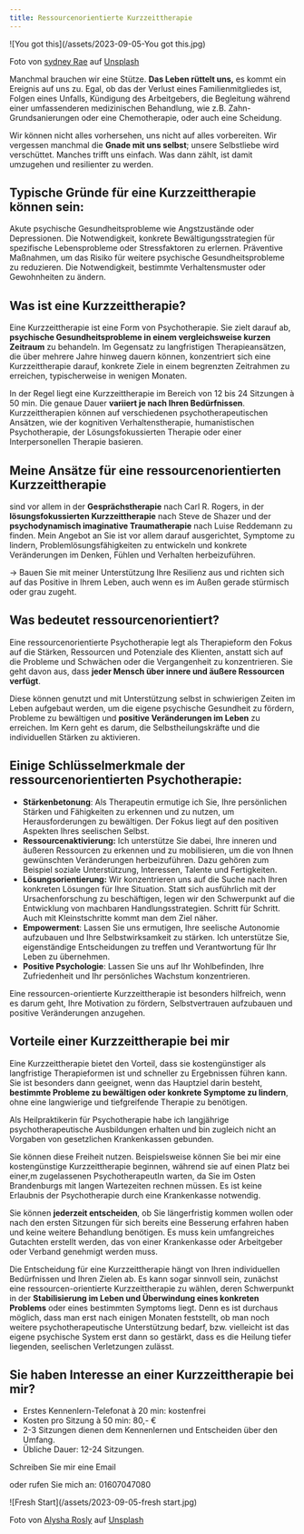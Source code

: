 ```yaml
---
title: Ressourcenorientierte Kurzzeittherapie
---
```


![You got this](/assets/2023-09-05-You got this.jpg)

Foto von <a href="https://unsplash.com/de/@srz?utm_source=unsplash&utm_medium=referral&utm_content=creditCopyText">sydney Rae</a> auf <a href="https://unsplash.com/de/fotos/getrocknete-blatter-auf-sand-braun-geM5lzDj4Iw?utm_source=unsplash&utm_medium=referral&utm_content=creditCopyText">Unsplash</a>
 

Manchmal brauchen wir eine Stütze. **Das Leben rüttelt uns,** es kommt ein Ereignis auf uns zu. Egal, ob das der Verlust eines Familienmitgliedes ist, Folgen eines Unfalls, Kündigung des Arbeitgebers, die Begleitung während einer umfassenderen medizinischen Behandlung, wie z.B. Zahn-Grundsanierungen oder eine Chemotherapie, oder auch eine Scheidung. 

Wir können nicht alles vorhersehen, uns nicht auf alles vorbereiten. Wir vergessen manchmal die **Gnade  mit uns selbst**; unsere Selbstliebe wird verschüttet. Manches trifft uns einfach. Was dann zählt, ist damit umzugehen und resilienter zu werden.  

 ## Typische Gründe für eine Kurzzeittherapie können sein:
Akute psychische Gesundheitsprobleme wie Angstzustände oder Depressionen.
Die Notwendigkeit, konkrete Bewältigungsstrategien für spezifische Lebensprobleme oder Stressfaktoren zu erlernen.
Präventive Maßnahmen, um das Risiko für weitere psychische Gesundheitsprobleme zu reduzieren.
Die Notwendigkeit, bestimmte Verhaltensmuster oder Gewohnheiten zu ändern.


## Was ist eine Kurzzeittherapie?
Eine Kurzzeittherapie ist eine Form von Psychotherapie. Sie zielt darauf ab, **psychische Gesundheitsprobleme in einem vergleichsweise kurzen Zeitraum** zu behandeln. Im Gegensatz zu langfristigen Therapieansätzen, die über mehrere Jahre hinweg dauern können, konzentriert sich eine Kurzzeittherapie darauf, konkrete Ziele in einem begrenzten Zeitrahmen zu erreichen, typischerweise in wenigen Monaten. 

In der Regel liegt eine Kurzzeittherapie im Bereich von 12 bis 24 Sitzungen à 50 min. Die genaue Dauer **variiert je nach Ihren Bedürfnissen**. Kurzzeittherapien können auf verschiedenen psychotherapeutischen Ansätzen, wie der kognitiven Verhaltenstherapie, humanistischen Psychotherapie, der Lösungsfokussierten Therapie oder einer Interpersonellen Therapie basieren. 

## Meine Ansätze für eine ressourcenorientierten Kurzzeittherapie
sind vor allem in der **Gesprächstherapie** nach Carl R. Rogers, in der **lösungsfokussierten Kurzzeittherapie** nach Steve de Shazer und der **psychodynamisch imaginative Traumatherapie** nach Luise Reddemann zu finden. Mein Angebot an Sie ist vor allem darauf ausgerichtet, Symptome zu lindern, Problemlösungsfähigkeiten zu entwickeln und konkrete Veränderungen im Denken, Fühlen und Verhalten herbeizuführen.

→ Bauen Sie mit meiner Unterstützung Ihre Resilienz aus und richten sich auf das Positive in Ihrem Leben, auch wenn es im Außen gerade stürmisch oder grau zugeht.

## Was bedeutet ressourcenorientiert?
Eine ressourcenorientierte Psychotherapie legt als Therapieform den Fokus auf die Stärken, Ressourcen und Potenziale des Klienten, anstatt sich auf die Probleme und Schwächen oder die Vergangenheit zu konzentrieren. Sie geht davon aus, dass **jeder Mensch über innere und äußere Ressourcen verfügt**. 

Diese können genutzt und mit Unterstützung selbst in schwierigen Zeiten im Leben aufgebaut werden, um die eigene psychische Gesundheit zu fördern, Probleme zu bewältigen und **positive Veränderungen im Leben** zu erreichen. Im Kern geht es darum, die Selbstheilungskräfte und die individuellen Stärken zu aktivieren.

## Einige Schlüsselmerkmale der ressourcenorientierten Psychotherapie:
- **Stärkenbetonung**: Als Therapeutin ermutige ich Sie, Ihre persönlichen Stärken und Fähigkeiten zu erkennen und zu nutzen, um Herausforderungen zu bewältigen. Der Fokus liegt auf den positiven Aspekten Ihres seelischen Selbst.
- **Ressourcenaktivierung:** Ich unterstütze Sie dabei, Ihre inneren und äußeren Ressourcen zu erkennen und zu mobilisieren, um die von Ihnen gewünschten Veränderungen herbeizuführen. Dazu gehören zum Beispiel soziale Unterstützung, Interessen, Talente und Fertigkeiten.
- **Lösungsorientierung:** Wir konzentrieren uns auf die Suche nach Ihren konkreten Lösungen für Ihre Situation. Statt sich ausführlich mit der Ursachenforschung zu beschäftigen, legen wir den Schwerpunkt auf die Entwicklung von machbaren Handlungsstrategien. Schritt für Schritt. Auch mit Kleinstschritte kommt man dem Ziel näher. 
- **Empowerment**: Lassen Sie uns ermutigen, Ihre seelische Autonomie aufzubauen und Ihre Selbstwirksamkeit zu stärken. Ich unterstütze Sie, eigenständige Entscheidungen zu treffen und Verantwortung für Ihr Leben zu übernehmen.
- **Positive Psychologie**: Lassen Sie uns auf Ihr Wohlbefinden, Ihre Zufriedenheit und Ihr persönliches Wachstum konzentrieren.
 
Eine ressourcen-orientierte Kurzzeittherapie ist besonders hilfreich, wenn es darum geht, Ihre Motivation zu fördern, Selbstvertrauen aufzubauen und positive Veränderungen anzugehen.

## Vorteile einer Kurzzeittherapie bei mir
Eine Kurzzeittherapie bietet den Vorteil, dass sie kostengünstiger als langfristige Therapieformen ist und schneller zu Ergebnissen führen kann. Sie ist besonders dann geeignet, wenn das Hauptziel darin besteht, **bestimmte Probleme zu bewältigen oder konkrete Symptome zu lindern**, ohne eine langwierige und tiefgreifende Therapie zu benötigen. 

Als Heilpraktikerin für Psychotherapie habe ich langjährige psychotherapeutische Ausbildungen erhalten und bin zugleich nicht an Vorgaben von gesetzlichen Krankenkassen gebunden.

Sie können diese Freiheit nutzen. Beispielsweise können Sie bei mir eine kostengünstige Kurzzeittherapie beginnen, während sie auf einen Platz bei einer,m zugelassenen PsychotherapeutIn warten, da Sie im Osten Brandenburgs mit langen Wartezeiten rechnen müssen. Es ist keine Erlaubnis der Psychotherapie durch eine Krankenkasse notwendig.  

Sie können **jederzeit entscheiden**, ob Sie längerfristig kommen wollen oder nach den ersten Sitzungen für sich bereits eine Besserung erfahren haben und keine weitere Behandlung benötigen. Es muss kein umfangreiches Gutachten erstellt werden, das von einer Krankenkasse oder Arbeitgeber oder Verband genehmigt werden muss. 

Die Entscheidung für eine Kurzzeittherapie hängt von Ihren individuellen Bedürfnissen und Ihren Zielen ab. Es kann sogar sinnvoll sein, zunächst eine ressourcen-orientierte Kurzzeittherapie zu wählen, deren Schwerpunkt in der **Stabilisierung im Leben und Überwindung eines konkreten Problems** oder eines bestimmten Symptoms liegt. Denn es ist durchaus möglich, dass man erst nach einigen Monaten feststellt, ob man noch weitere psychotherapeutische Unterstützung bedarf, bzw. vielleicht ist das eigene psychische System erst dann so gestärkt, dass es die Heilung tiefer liegenden, seelischen Verletzungen zulässt.

## Sie haben Interesse an einer Kurzzeittherapie bei mir?
- Erstes Kennenlern-Telefonat à 20 min: kostenfrei
- Kosten pro Sitzung à 50 min: 80,- €
- 2-3 Sitzungen dienen dem Kennenlernen und Entscheiden über den Umfang. 
- Übliche Dauer: 12-24 Sitzungen.  

Schreiben Sie mir eine Email
 
oder rufen Sie mich an: 01607047080

![Fresh Start](/assets/2023-09-05-fresh start.jpg)

Foto von <a href="https://unsplash.com/de/@sharmine27?utm_source=unsplash&utm_medium=referral&utm_content=creditCopyText">Alysha Rosly</a> auf <a href="https://unsplash.com/de/fotos/vb2qWEax4pM?utm_source=unsplash&utm_medium=referral&utm_content=creditCopyText">Unsplash</a>
  



